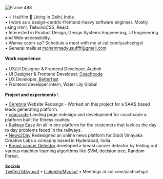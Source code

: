 
![Frame 488](https://github.com/yussuffffff/yussuffffff/assets/141109899/895908f4-af10-442e-a03f-3d6d7d4943c0)

• ♂ He/Him 📍 Living in Delhi, India \
• I work as a design-centric-frontend-heavy software engineer. Mostly using Html, TailwindCSS, React.\
• Interested in Product Design, Design Systems Engineering, UI Engineering and Web-accessibility.\
• Wanna catch-up? Schedule a meet with me at cal.com/yashsehgal \
• General mails at mohammadyusuffff@gmail.com \
\
__Work experience__\
\
• UX/UI Designer & Frontend Developer, Audioh\
• UI Designer & Frontend Developer, [Coachcode](https://www.coachcode.net/)\
• UX Developer,[ Betterfast](betterfast,io)\
• Frontend developer intern, Water Lily Global\
\
__Project and experiments__ \

• [Cerebria](https://www.cerebria.tech/) Website Redesign - Worked on this project for a SAAS based leads generating platform.\
• [coaccode](https://www.coachcode.net/) Landing page redesign and development for coachcode a platform built for fitness coahes.\
• [Railway Ease](https://railway-ease.vercel.app/) An all in one platform for the customers that tackles the day to day problems faced in the railways.\
• [News2Day](https://www.behance.net/gallery/155823535/News2Day-News-application) Redesigned an online news platform for Siddi Vinayaka Creative Labs a comapny based in Hyderabad, India.\
• [Breast cancer Detector](https://github.com/yussuffffff/Breast_Cancer) developed a breast cancer detector by testing out various machien learning algorithms like SVM, decision tree, Random Forest.\
\
__Socials__
\
[Twitter/24kyusuf](https://twitter.com/24kyusuf) • [LinkedIn/Myusuf](www.linkedin.com/in/m-yusuf-88155921a)  • Meetings at cal.com/yashsehgal
